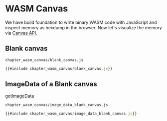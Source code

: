 # WASM Canvas

We have build foundation to write binary WASM code with JavaScript and inspect memory as hexdump in the browser. Now let's visualize the memory via [Canvas API](https://developer.mozilla.org/en-US/docs/Web/API/Canvas_API).

<script src="chapter_wasm_binary/hexdump.js"></script>
## Blank canvas

`chapter_wasm_canvas/blank_canvas.js`
```javascript
{{#include chapter_wasm_canvas/blank_canvas.js}}
```
<canvas id="blank_canvas"></canvas>
<script src="chapter_wasm_canvas/blank_canvas.js"></script>

## ImageData of a Blank canvas

[getImageData](https://developer.mozilla.org/en-US/docs/Web/API/CanvasRenderingContext2D/getImageData)

`chapter_wasm_canvas/image_data_blank_canvas.js`
```javascript
{{#include chapter_wasm_canvas/image_data_blank_canvas.js}}
```
<canvas id="image_data_blank_canvas"></canvas>
<pre id="image_data_blank_canvas_data"></pre>
<script src="chapter_wasm_canvas/image_data_blank_canvas.js"></script>